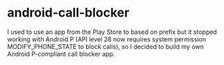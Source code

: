 # android-call-blocker

I used to use an app from the Play Store to based on prefix but it stopped working with Android P (API level 28 now requires system permission MODIFY_PHONE_STATE to block calls), so I decided to build my own Android P-compliant call blocker app.
